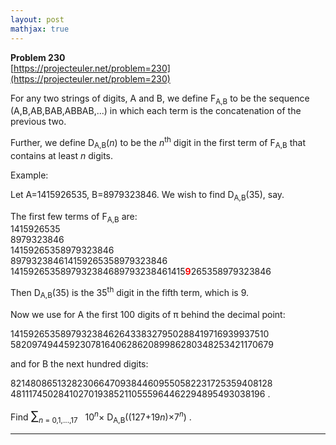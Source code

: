 ```yaml
---
layout: post
mathjax: true
---
```

**Problem 230**  
[https://projecteuler.net/problem=230](https://projecteuler.net/problem=230)

<p>For any two strings of digits, A and B, we define F<sub>A,B</sub> to be the sequence (A,B,AB,BAB,ABBAB,...) in which each term is the concatenation of the previous two.</p>

<p>Further, we define D<sub>A,B</sub>(<var>n</var>) to be the <var>n</var><sup>th</sup> digit in the first term of F<sub>A,B</sub> that contains at least <var>n</var> digits.</p>

<p>Example:</p>

<p>Let A=1415926535, B=8979323846. We wish to find D<sub>A,B</sub>(35), say.</p>

<p>The first few terms of F<sub>A,B</sub> are:<br />
1415926535<br />
8979323846<br />
14159265358979323846<br />
897932384614159265358979323846<br />
1415926535897932384689793238461415<span style="color:#FF0000;"><b>9</b></span>265358979323846<br /></p>

<p>Then D<sub>A,B</sub>(35) is the 35<sup>th</sup> digit in the fifth term, which is 9.</p>

<p>Now we use for A the first 100 digits of π behind the decimal point:</p>
<p>14159265358979323846264338327950288419716939937510 <br />
58209749445923078164062862089986280348253421170679 </p>

<p>and for B the next hundred digits:</p>

<p>82148086513282306647093844609550582231725359408128 <br />
48111745028410270193852110555964462294895493038196 .</p>

<p>Find <span style="font-size:larger;"><span style="font-size:larger;">∑</span></span><sub><var>n</var> = 0,1,...,17</sub>   10<sup><var>n</var></sup>× D<sub>A,B</sub>((127+19<var>n</var>)×7<sup><var>n</var></sup>) .</p>



 

---
